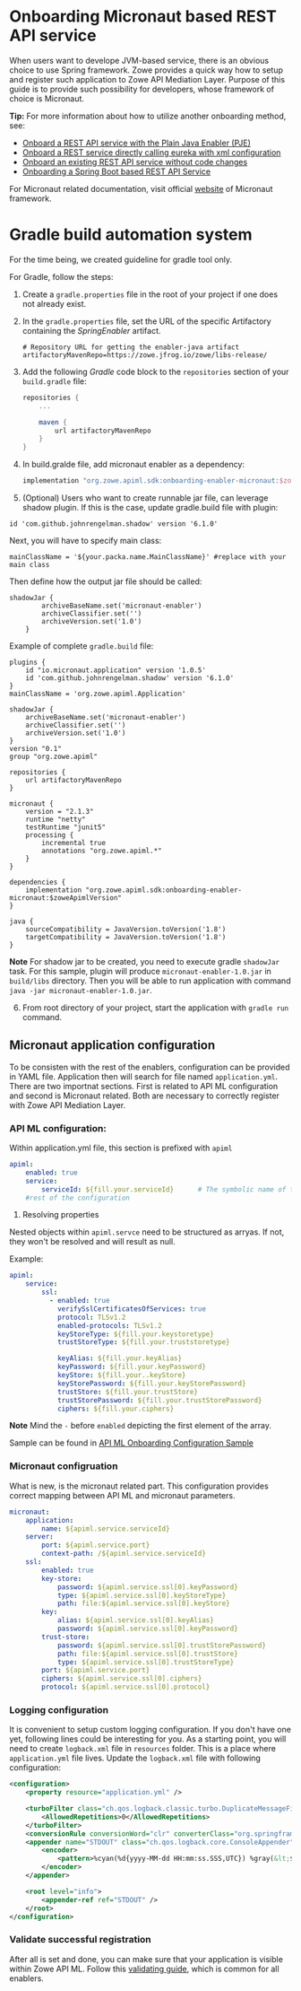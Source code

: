 # Onboarding Micronaut based REST API service

When users want to develope JVM-based service, there is an obvious choice to use Spring framework. Zowe provides a quick way how to setup and register such application to Zowe API Mediation Layer. Purpose of this guide is to provide such possibility for developers, whose framework of choice is Micronaut.

**Tip:** For more information about how to utilize another onboarding method, see:

  * [Onboard a REST API service with the Plain Java Enabler (PJE)](onboard-plain-java-enabler.md)
  * [Onboard a REST service directly calling eureka with xml configuration](onboard-direct-eureka-call.md)
  * [Onboard an existing REST API service without code changes](onboard-static-definition.md)
  * [Onboarding a Spring Boot based REST API Service](onboard-spring-boot-enabler.md)

For Micronaut related documentation, visit official [website](https://docs.micronaut.io/latest/guide/index.html#introduction) of Micronaut framework.

# Gradle build automation system

For the time being, we created guideline for gradle tool only.

For Gradle, follow the steps:

1. Create a `gradle.properties` file in the root of your project if one does not already exist.

2. In the `gradle.properties` file, set the URL of the specific Artifactory containing the _SpringEnabler_ artifact.

    ```
    # Repository URL for getting the enabler-java artifact
    artifactoryMavenRepo=https://zowe.jfrog.io/zowe/libs-release/
    ```

3. Add the following _Gradle_ code block to the `repositories` section of your `build.gradle` file:

    ```gradle
    repositories {
        ...

        maven {
            url artifactoryMavenRepo
        }
    }
    ```

4. In build.gralde file, add micronaut enabler as a dependency:

    ```groovy
    implementation "org.zowe.apiml.sdk:onboarding-enabler-micronaut:$zoweApimlVersion"
    ```
5. (Optional) Users who want to create runnable jar file, can leverage shadow plugin. If this is the case, update gradle.build file with plugin:

```
id 'com.github.johnrengelman.shadow' version '6.1.0'
```
Next, you will have to specify main class:
```
mainClassName = '${your.packa.name.MainClassName}' #replace with your main class
```

Then define how the output jar file should be called:
```
shadowJar {
        archiveBaseName.set('micronaut-enabler')
        archiveClassifier.set('')
        archiveVersion.set('1.0')
    }
```

Example of complete `gradle.build` file:


    plugins {
        id "io.micronaut.application" version '1.0.5'
        id 'com.github.johnrengelman.shadow' version '6.1.0'
    }
    mainClassName = 'org.zowe.apiml.Application'

    shadowJar {
        archiveBaseName.set('micronaut-enabler')
        archiveClassifier.set('')
        archiveVersion.set('1.0')
    }
    version "0.1"
    group "org.zowe.apiml"

    repositories {
        url artifactoryMavenRepo
    }

    micronaut {
        version = "2.1.3"
        runtime "netty"
        testRuntime "junit5"
        processing {
            incremental true
            annotations "org.zowe.apiml.*"
        }
    }

    dependencies {
        implementation "org.zowe.apiml.sdk:onboarding-enabler-micronaut:$zoweApimlVersion"
    }

    java {
        sourceCompatibility = JavaVersion.toVersion('1.8')
        targetCompatibility = JavaVersion.toVersion('1.8')
    }
**Note** For shadow jar to be created, you need to execute gradle `shadowJar` task. For this sample, plugin will produce `micronaut-enabler-1.0.jar` in `build/libs` directory. Then you will be able to run application with command `java -jar micronaut-enabler-1.0.jar`.

6. From root directory of your project, start the application with `gradle run` command.

## Micronaut application configuration

To be consisten with the rest of the enablers, configuration can be provided in YAML file. Application then will search for file named `application.yml`. There are two importnat sections. First is related to API ML configuration and second is Micronaut related. Both are necessary to correctly register with Zowe API Mediation Layer.

### API ML configuration:
Within application.yml file, this section is prefixed with `apiml`

```yaml
apiml:
    enabled: true
    service:
        serviceId: ${fill.your.serviceId}      # The symbolic name of the service
    #rest of the configuration
```

1. Resolving properties

Nested objects within `apiml.servce` need to be structured as arryas. If not, they won't be resolved and will result as null.

Example:
```yaml
apiml:
    service:
        ssl:
          - enabled: true
            verifySslCertificatesOfServices: true
            protocol: TLSv1.2
            enabled-protocols: TLSv1.2
            keyStoreType: ${fill.your.keystoretype}
            trustStoreType: ${fill.your.truststoretype}

            keyAlias: ${fill.your.keyAlias}
            keyPassword: ${fill.your.keyPassword}
            keyStore: ${fill.your..keyStore}
            keyStorePassword: ${fill.your.keyStorePassword}
            trustStore: ${fill.your.trustStore}
            trustStorePassword: ${fill.your.trustStorePassword}
            ciphers: ${fill.your.ciphers}

```
**Note** Mind the `-` before `enabled` depicting the first element of the array.

Sample can be found in [API ML Onboarding Configuration Sample](onboard-spring-boot-enabler.md#api-ml-onboarding-configuration-sample)

### Micronaut configruation
What is new, is the micronaut related part. This configuration provides correct mapping between API ML and micronaut parameters. 

```yaml
micronaut:
    application:
        name: ${apiml.service.serviceId}
    server:
        port: ${apiml.service.port}
        context-path: /${apiml.service.serviceId}
    ssl:
        enabled: true
        key-store:
            password: ${apiml.service.ssl[0].keyPassword}
            type: ${apiml.service.ssl[0].keyStoreType}
            path: file:${apiml.service.ssl[0].keyStore}
        key:
            alias: ${apiml.service.ssl[0].keyAlias}
            password: ${apiml.service.ssl[0].keyPassword}
        trust-store:
            password: ${apiml.service.ssl[0].trustStorePassword}
            path: file:${apiml.service.ssl[0].trustStore}
            type: ${apiml.service.ssl[0].trustStoreType}
        port: ${apiml.service.port}
        ciphers: ${apiml.service.ssl[0].ciphers}
        protocol: ${apiml.service.ssl[0].protocol}
```


### Logging configuration

It is convenient to setup custom logging configuration. If you don't have one yet, following lines could be interesting for you.
As a starting point, you will need to create `logback.xml` file in `resources` folder. This is a place where `application.yml` file lives. Update the `logback.xml` file with following configuration:
```xml
<configuration>
    <property resource="application.yml" />

    <turboFilter class="ch.qos.logback.classic.turbo.DuplicateMessageFilter">
        <AllowedRepetitions>0</AllowedRepetitions>
    </turboFilter>
    <conversionRule conversionWord="clr" converterClass="org.springframework.boot.logging.logback.ColorConverter" />
    <appender name="STDOUT" class="ch.qos.logback.core.ConsoleAppender">
        <encoder>
            <pattern>%cyan(%d{yyyy-MM-dd HH:mm:ss.SSS,UTC}) %gray(&lt;${logbackService:-${logbackServiceName}}:%thread:${PID:- }&gt;){magenta} %X{userid:-} %highlight(%-5level) %magenta(\(%logger{15}\)){cyan} %msg%n</pattern>
        </encoder>
    </appender>

    <root level="info">
        <appender-ref ref="STDOUT" />
    </root>
</configuration>
```

### Validate successful registration

After all is set and done, you can make sure that your application is visible within Zowe API ML. Follow this [validating guide](onboard-spring-boot-enabler.md#validating-the-discoverability-of-your-api-service-by-the-discovery-service), which is common for all enablers.